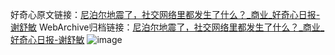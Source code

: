 好奇心原文链接：[尼泊尔地震了，社交网络里都发生了什么？_商业_好奇心日报-谢舒敏](https://www.qdaily.com/articles/8906.html)
WebArchive归档链接：[尼泊尔地震了，社交网络里都发生了什么？_商业_好奇心日报-谢舒敏](http://web.archive.org/web/20160321221105/http://www.qdaily.com:80/articles/8906.html)
![image](http://ww3.sinaimg.cn/large/007d5XDply1g3ve09lqodj30u04hmkjl)